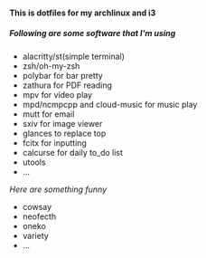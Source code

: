 #### This is dotfiles for my archlinux and i3
##### Following are some software that I'm using
+ alacritty/st(simple terminal)
+ zsh/oh-my-zsh
+ polybar for bar pretty
+ zathura for PDF reading
+ mpv for video play
+ mpd/ncmpcpp and cloud-music for music play
+ mutt for email
+ sxiv for image viewer
+ glances to replace top
+ fcitx for inputting
+ calcurse for daily to_do list
+ utools
+ ...

*Here are something funny*  
+ cowsay
+ neofecth
+ oneko
+ variety
+ ...

